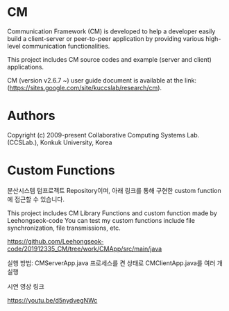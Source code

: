 # CM
Communication Framework (CM) is developed to help a developer easily build a client-server or peer-to-peer application by providing various high-level communication functionalities.

This project includes CM source codes and example (server and client) applications.

CM (version v2.6.7 ~) user guide document is available at the link: (https://sites.google.com/site/kuccslab/research/cm).

# Authors
Copyright (c) 2009-present Collaborative Computing Systems Lab. (CCSLab.), Konkuk University, Korea

# Custom Functions
분산시스템 텀프로젝트 Repository이며, 아래 링크를 통해 구현한 custom function에 접근할 수 있습니다.

This project includes CM Library Functions and custom function made by Leehongseok-code
You can test my custom functions include file synchronization, file transmissions, etc.

https://github.com/Leehongseok-code/201912335_CM/tree/work/CMApp/src/main/java

실행 방법: CMServerApp.java 프로세스를 켠 상태로 CMClientApp.java를 여러 개 실행

시연 영상 링크

https://youtu.be/d5nydvegNWc
